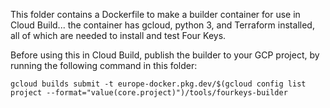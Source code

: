 This folder contains a Dockerfile to make a builder container for use 
in Cloud Build... the container has gcloud, python 3, and Terraform installed,
all of which are needed to install and test Four Keys.

Before using this in Cloud Build, publish the builder to your GCP project, by running the following command in this folder:

```
gcloud builds submit -t europe-docker.pkg.dev/$(gcloud config list project --format="value(core.project)")/tools/fourkeys-builder
```
